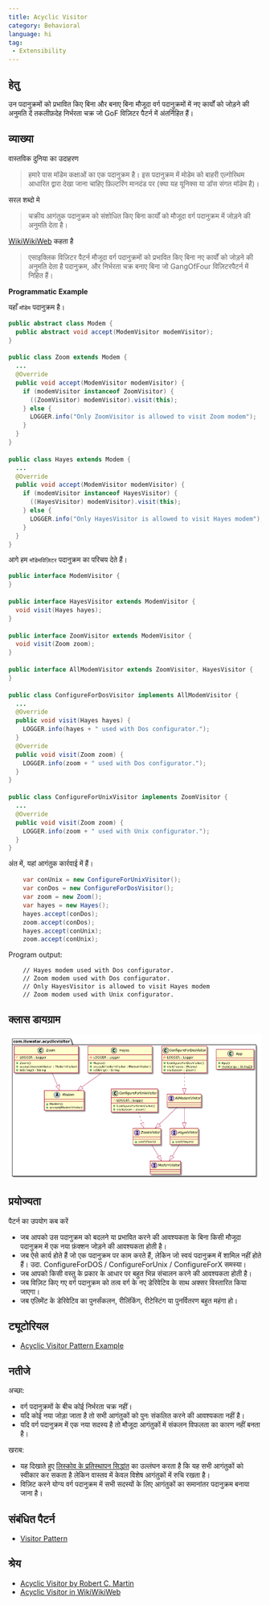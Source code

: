 ```yaml
---
title: Acyclic Visitor
category: Behavioral
language: hi
tag:
 - Extensibility
---
```


## हेतु

उन पदानुक्रमों को प्रभावित किए बिना और बनाए बिना मौजूदा वर्ग पदानुक्रमों में नए कार्यों को जोड़ने की अनुमति दें
तकलीफ़देह निर्भरता चक्र जो GoF विज़िटर पैटर्न में अंतर्निहित हैं।

## व्याख्या

वास्तविक दुनिया का उदाहरण


> हमारे पास मॉडेम कक्षाओं का एक पदानुक्रम है। इस पदानुक्रम में मोडेम को बाहरी एल्गोरिथम आधारित द्वारा देखा जाना चाहिए
> फ़िल्टरिंग मानदंड पर (क्या यह यूनिक्स या डॉस संगत मॉडेम है)।

सरल शब्दो मे

> चक्रीय आगंतुक पदानुक्रम को संशोधित किए बिना कार्यों को मौजूदा वर्ग पदानुक्रम में जोड़ने की अनुमति देता है।

[WikiWikiWeb](https://wiki.c2.com/?AcyclicVisitor) कहता है


> एसाइक्लिक विज़िटर पैटर्न मौजूदा वर्ग पदानुक्रमों को प्रभावित किए बिना नए कार्यों को जोड़ने की अनुमति देता है
> पदानुक्रम, और निर्भरता चक्र बनाए बिना जो GangOfFour विज़िटरपैटर्न में निहित हैं।

**Programmatic Example**

यहाँ `मॉडेम` पदानुक्रम है।

```java
public abstract class Modem {
  public abstract void accept(ModemVisitor modemVisitor);
}

public class Zoom extends Modem {
  ...
  @Override
  public void accept(ModemVisitor modemVisitor) {
    if (modemVisitor instanceof ZoomVisitor) {
      ((ZoomVisitor) modemVisitor).visit(this);
    } else {
      LOGGER.info("Only ZoomVisitor is allowed to visit Zoom modem");
    }
  }
}

public class Hayes extends Modem {
  ...
  @Override
  public void accept(ModemVisitor modemVisitor) {
    if (modemVisitor instanceof HayesVisitor) {
      ((HayesVisitor) modemVisitor).visit(this);
    } else {
      LOGGER.info("Only HayesVisitor is allowed to visit Hayes modem");
    }
  }
}
```

आगे हम `मॉडेमविज़िटर` पदानुक्रम का परिचय देते हैं।

```java
public interface ModemVisitor {
}

public interface HayesVisitor extends ModemVisitor {
  void visit(Hayes hayes);
}

public interface ZoomVisitor extends ModemVisitor {
  void visit(Zoom zoom);
}

public interface AllModemVisitor extends ZoomVisitor, HayesVisitor {
}

public class ConfigureForDosVisitor implements AllModemVisitor {
  ...
  @Override
  public void visit(Hayes hayes) {
    LOGGER.info(hayes + " used with Dos configurator.");
  }
  @Override
  public void visit(Zoom zoom) {
    LOGGER.info(zoom + " used with Dos configurator.");
  }
}

public class ConfigureForUnixVisitor implements ZoomVisitor {
  ...
  @Override
  public void visit(Zoom zoom) {
    LOGGER.info(zoom + " used with Unix configurator.");
  }
}
```

अंत में, यहां आगंतुक कार्रवाई में हैं।

```java
    var conUnix = new ConfigureForUnixVisitor();
    var conDos = new ConfigureForDosVisitor();
    var zoom = new Zoom();
    var hayes = new Hayes();
    hayes.accept(conDos);
    zoom.accept(conDos);
    hayes.accept(conUnix);
    zoom.accept(conUnix);   
```

Program output:

```
    // Hayes modem used with Dos configurator.
    // Zoom modem used with Dos configurator.
    // Only HayesVisitor is allowed to visit Hayes modem
    // Zoom modem used with Unix configurator.
```

## क्लास डायग्राम

![alt text](../../../acyclic-visitor/etc/acyclic-visitor.png "Acyclic Visitor")

## प्रयोज्यता

पैटर्न का उपयोग कब करें

* जब आपको उस पदानुक्रम को बदलने या प्रभावित करने की आवश्यकता के बिना किसी मौजूदा पदानुक्रम में एक नया फ़ंक्शन जोड़ने की आवश्यकता होती है।
* जब ऐसे कार्य होते हैं जो एक पदानुक्रम पर काम करते हैं, लेकिन जो स्वयं पदानुक्रम में शामिल नहीं होते हैं। उदा. ConfigureForDOS / ConfigureForUnix / ConfigureForX समस्या।
* जब आपको किसी वस्तु के प्रकार के आधार पर बहुत भिन्न संचालन करने की आवश्यकता होती है।
* जब विज़िट किए गए वर्ग पदानुक्रम को तत्व वर्ग के नए डेरिवेटिव के साथ अक्सर विस्तारित किया जाएगा।
* जब एलिमेंट के डेरिवेटिव का पुनर्संकलन, रीलिंकिंग, रीटेस्टिंग या पुनर्वितरण बहुत महंगा हो।

## ट्यूटोरियल

* [Acyclic Visitor Pattern Example](https://codecrafter.blogspot.com/2012/12/the-acyclic-visitor-pattern.html)

## नतीजे

अच्छा:

* वर्ग पदानुक्रमों के बीच कोई निर्भरता चक्र नहीं।
* यदि कोई नया जोड़ा जाता है तो सभी आगंतुकों को पुनः संकलित करने की आवश्यकता नहीं है।
* यदि वर्ग पदानुक्रम में एक नया सदस्य है तो मौजूदा आगंतुकों में संकलन विफलता का कारण नहीं बनता है।

खराब:

* यह दिखाते हुए [लिस्कोव के प्रतिस्थापन सिद्धांत](https://java-design-patterns.com/principles/#liskov-substitution-principle) का उल्लंघन करता है कि यह सभी आगंतुकों को स्वीकार कर सकता है लेकिन वास्तव में केवल विशेष आगंतुकों में रुचि रखता है।
* विज़िट करने योग्य वर्ग पदानुक्रम में सभी सदस्यों के लिए आगंतुकों का समानांतर पदानुक्रम बनाया जाना है।

## संबंधित पैटर्न

* [Visitor Pattern](https://java-design-patterns.com/patterns/visitor/)

## श्रेय

* [Acyclic Visitor by Robert C. Martin](http://condor.depaul.edu/dmumaugh/OOT/Design-Principles/acv.pdf)
* [Acyclic Visitor in WikiWikiWeb](https://wiki.c2.com/?AcyclicVisitor)
